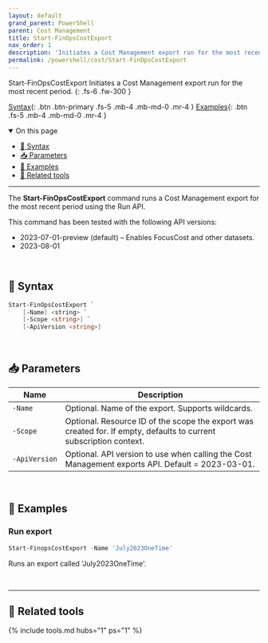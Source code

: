 ```yaml
---
layout: default
grand_parent: PowerShell
parent: Cost Management
title: Start-FinOpsCostExport
nav_order: 1
description: 'Initiates a Cost Management export run for the most recent period.'
permalink: /powershell/cost/Start-FinOpsCostExport
---
```


<span class="fs-9 d-block mb-4">Start-FinOpsCostExport</span>
Initiates a Cost Management export run for the most recent period.
{: .fs-6 .fw-300 }

[Syntax](#-syntax){: .btn .btn-primary .fs-5 .mb-4 .mb-md-0 .mr-4 }
[Examples](#-examples){: .btn .fs-5 .mb-4 .mb-md-0 .mr-4 }

<details open markdown="1">
   <summary class="fs-2 text-uppercase">On this page</summary>

- [🧮 Syntax](#-syntax)
- [📥 Parameters](#-parameters)
- [🌟 Examples](#-examples)
- [🧰 Related tools](#-related-tools)

</details>

---

The **Start-FinOpsCostExport** command runs a Cost Management export for the most recent period using the Run API.

This command has been tested with the following API versions:

- 2023-07-01-preview (default) – Enables FocusCost and other datasets.
- 2023-08-01

<br>

## 🧮 Syntax

```powershell
Start-FinOpsCostExport `
    [-Name] <string> `
    [-Scope <string>] `
    [-ApiVersion <string>]
```

<br>

## 📥 Parameters

| Name          | Description                                                                                                        |
| ------------- | ------------------------------------------------------------------------------------------------------------------ |
| `‑Name`       | Optional. Name of the export. Supports wildcards.                                                                  |
| `‑Scope`      | Optional. Resource ID of the scope the export was created for. If empty, defaults to current subscription context. |
| `‑ApiVersion` | Optional. API version to use when calling the Cost Management exports API. Default = 2023-03-01.                   |

<br>

## 🌟 Examples

### Run export

```powershell
Start-FinopsCostExport -Name 'July2023OneTime'
```

Runs an export called 'July2023OneTime'.

<br>

---

## 🧰 Related tools

{% include tools.md hubs="1" ps="1" %}

<br>
